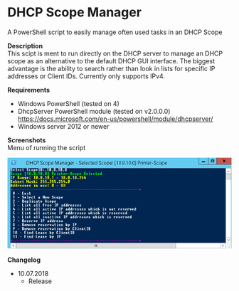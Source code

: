 # DHCP Scope Manager
A PowerShell script to easily manage often used tasks in an DHCP Scope

**Description**  
  This scipt is ment to run directly on the DHCP server to manage an DHCP scope as an alternative to the default DHCP GUI interface.
  The biggest advantage is the ability to search rather than look in lists for specific IP addresses or Client IDs.
  Currently only supports IPv4.
  
**Requirements**
* Windows PowerShell (tested on 4)
* DhcpServer PowerShell module (tested on v2.0.0.0)
  https://docs.microsoft.com/en-us/powershell/module/dhcpserver/
* Windows server 2012 or newer

**Screenshots**  
Menu of running the script

![alt tag](images/menu_demo.png)

**Changelog**  
* 10.07.2018
    * Release
